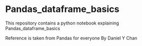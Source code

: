 # Pandas_dataframe_basics
This repository contains a python notebook explaining Pandas_dataframe_basics

Reference is taken from Pandas for everyone By Daniel Y Chan
